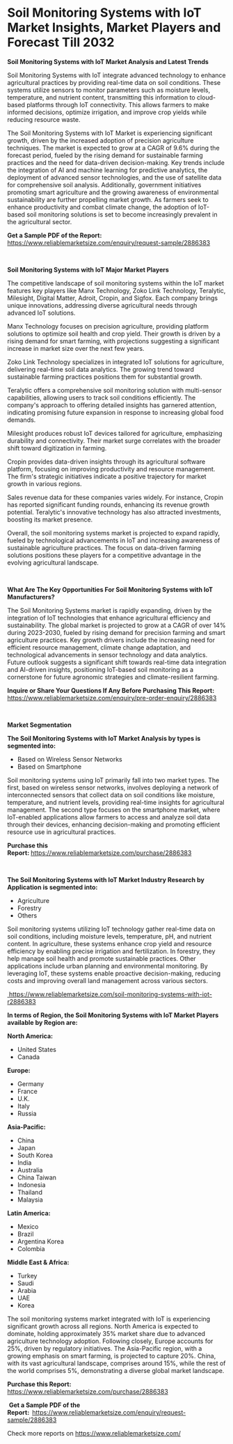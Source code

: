 <p><h1>Soil Monitoring Systems with IoT Market Insights, Market Players and Forecast Till 2032</h1></p><p><strong>Soil Monitoring Systems with IoT Market Analysis and Latest Trends</strong></p>
<p><p>Soil Monitoring Systems with IoT integrate advanced technology to enhance agricultural practices by providing real-time data on soil conditions. These systems utilize sensors to monitor parameters such as moisture levels, temperature, and nutrient content, transmitting this information to cloud-based platforms through IoT connectivity. This allows farmers to make informed decisions, optimize irrigation, and improve crop yields while reducing resource waste.</p><p>The Soil Monitoring Systems with IoT Market is experiencing significant growth, driven by the increased adoption of precision agriculture techniques. The market is expected to grow at a CAGR of 9.6% during the forecast period, fueled by the rising demand for sustainable farming practices and the need for data-driven decision-making. Key trends include the integration of AI and machine learning for predictive analytics, the deployment of advanced sensor technologies, and the use of satellite data for comprehensive soil analysis. Additionally, government initiatives promoting smart agriculture and the growing awareness of environmental sustainability are further propelling market growth. As farmers seek to enhance productivity and combat climate change, the adoption of IoT-based soil monitoring solutions is set to become increasingly prevalent in the agricultural sector.</p></p>
<p><strong>Get a Sample PDF of the Report:&nbsp;</strong> <a href="https://www.reliablemarketsize.com/enquiry/request-sample/2886383?utm_campaign=3217&utm_medium=2&utm_source=Github&utm_content=ia&utm_term=13032025&utm_id=soil-monitoring-systems-with-iot">https://www.reliablemarketsize.com/enquiry/request-sample/2886383</a></p>
<p>&nbsp;</p>
<p><strong>Soil Monitoring Systems with IoT Major Market Players</strong></p>
<p><p>The competitive landscape of soil monitoring systems within the IoT market features key players like Manx Technology, Zoko Link Technology, Teralytic, Milesight, Digital Matter, Adroit, Cropin, and Sigfox. Each company brings unique innovations, addressing diverse agricultural needs through advanced IoT solutions.</p><p>Manx Technology focuses on precision agriculture, providing platform solutions to optimize soil health and crop yield. Their growth is driven by a rising demand for smart farming, with projections suggesting a significant increase in market size over the next few years.</p><p>Zoko Link Technology specializes in integrated IoT solutions for agriculture, delivering real-time soil data analytics. The growing trend toward sustainable farming practices positions them for substantial growth.</p><p>Teralytic offers a comprehensive soil monitoring solution with multi-sensor capabilities, allowing users to track soil conditions efficiently. The company's approach to offering detailed insights has garnered attention, indicating promising future expansion in response to increasing global food demands.</p><p>Milesight produces robust IoT devices tailored for agriculture, emphasizing durability and connectivity. Their market surge correlates with the broader shift toward digitization in farming.</p><p>Cropin provides data-driven insights through its agricultural software platform, focusing on improving productivity and resource management. The firm's strategic initiatives indicate a positive trajectory for market growth in various regions.</p><p>Sales revenue data for these companies varies widely. For instance, Cropin has reported significant funding rounds, enhancing its revenue growth potential. Teralytic's innovative technology has also attracted investments, boosting its market presence.</p><p>Overall, the soil monitoring systems market is projected to expand rapidly, fueled by technological advancements in IoT and increasing awareness of sustainable agriculture practices. The focus on data-driven farming solutions positions these players for a competitive advantage in the evolving agricultural landscape.</p></p>
<p>&nbsp;</p>
<p><strong>What Are The Key Opportunities For Soil Monitoring Systems with IoT Manufacturers?</strong></p>
<p><p>The Soil Monitoring Systems market is rapidly expanding, driven by the integration of IoT technologies that enhance agricultural efficiency and sustainability. The global market is projected to grow at a CAGR of over 14% during 2023-2030, fueled by rising demand for precision farming and smart agriculture practices. Key growth drivers include the increasing need for efficient resource management, climate change adaptation, and technological advancements in sensor technology and data analytics. Future outlook suggests a significant shift towards real-time data integration and AI-driven insights, positioning IoT-based soil monitoring as a cornerstone for future agronomic strategies and climate-resilient farming.</p></p>
<p><strong>Inquire or Share Your Questions If Any Before Purchasing This Report:</strong> <a href="https://www.reliablemarketsize.com/enquiry/pre-order-enquiry/2886383?utm_campaign=3217&utm_medium=2&utm_source=Github&utm_content=ia&utm_term=13032025&utm_id=soil-monitoring-systems-with-iot">https://www.reliablemarketsize.com/enquiry/pre-order-enquiry/2886383</a></p>
<p>&nbsp;</p>
<p><strong>Market Segmentation</strong></p>
<p><strong>The Soil Monitoring Systems with IoT Market Analysis by types is segmented into:</strong></p>
<p><ul><li>Based on Wireless Sensor Networks</li><li>Based on Smartphone</li></ul></p>
<p><p>Soil monitoring systems using IoT primarily fall into two market types. The first, based on wireless sensor networks, involves deploying a network of interconnected sensors that collect data on soil conditions like moisture, temperature, and nutrient levels, providing real-time insights for agricultural management. The second type focuses on the smartphone market, where IoT-enabled applications allow farmers to access and analyze soil data through their devices, enhancing decision-making and promoting efficient resource use in agricultural practices.</p></p>
<p><strong>Purchase this Report:&nbsp;</strong><a href="https://www.reliablemarketsize.com/purchase/2886383?utm_campaign=3217&utm_medium=2&utm_source=Github&utm_content=ia&utm_term=13032025&utm_id=soil-monitoring-systems-with-iot">https://www.reliablemarketsize.com/purchase/2886383</a></p>
<p>&nbsp;</p>
<p><strong>The Soil Monitoring Systems with IoT Market Industry Research by Application is segmented into:</strong></p>
<p><ul><li>Agriculture</li><li>Forestry</li><li>Others</li></ul></p>
<p><p>Soil monitoring systems utilizing IoT technology gather real-time data on soil conditions, including moisture levels, temperature, pH, and nutrient content. In agriculture, these systems enhance crop yield and resource efficiency by enabling precise irrigation and fertilization. In forestry, they help manage soil health and promote sustainable practices. Other applications include urban planning and environmental monitoring. By leveraging IoT, these systems enable proactive decision-making, reducing costs and improving overall land management across various sectors.</p></p>
<p><a href="https://www.reliablemarketsize.com/soil-monitoring-systems-with-iot-r2886383?utm_campaign=3217&utm_medium=2&utm_source=Github&utm_content=ia&utm_term=13032025&utm_id=soil-monitoring-systems-with-iot">&nbsp;https://www.reliablemarketsize.com/soil-monitoring-systems-with-iot-r2886383</a></p>
<p><strong>In terms of Region, the Soil Monitoring Systems with IoT Market Players available by Region are:</strong></p>
<p>
    <p> <strong> North America: </strong>
        <ul>
            <li>United States</li>
            <li>Canada</li>
        </ul>
        </p> 
    <p> <strong> Europe: </strong>
        <ul>
            <li>Germany</li>
            <li>France</li>
            <li>U.K.</li>
            <li>Italy</li>
            <li>Russia</li>
        </ul>
        </p> 
    <p> <strong> Asia-Pacific: </strong>
        <ul>
            <li>China</li>
            <li>Japan</li>
            <li>South Korea</li>
            <li>India</li>
            <li>Australia</li>
            <li>China Taiwan</li>
            <li>Indonesia</li>
            <li>Thailand</li>
            <li>Malaysia</li>
        </ul>
        </p> 
    <p> <strong> Latin America: </strong>
        <ul>
            <li>Mexico</li>
            <li>Brazil</li>
            <li>Argentina Korea</li>
            <li>Colombia</li>
        </ul>
        </p> 
    <p> <strong> Middle East & Africa: </strong>
        <ul>
            <li>Turkey</li>
            <li>Saudi</li>
            <li>Arabia</li>
            <li>UAE</li>
            <li>Korea</li>
        </ul>
    </p>
    </p>
<p><p>The soil monitoring systems market integrated with IoT is experiencing significant growth across all regions. North America is expected to dominate, holding approximately 35% market share due to advanced agriculture technology adoption. Following closely, Europe accounts for 25%, driven by regulatory initiatives. The Asia-Pacific region, with a growing emphasis on smart farming, is projected to capture 20%. China, with its vast agricultural landscape, comprises around 15%, while the rest of the world comprises 5%, demonstrating a diverse global market landscape.</p></p>
<p><strong>Purchase this Report: </strong><a href="https://www.reliablemarketsize.com/purchase/2886383?utm_campaign=3217&utm_medium=2&utm_source=Github&utm_content=ia&utm_term=13032025&utm_id=soil-monitoring-systems-with-iot">https://www.reliablemarketsize.com/purchase/2886383</a></p>
<p>&nbsp;<strong>Get a Sample PDF of the Report:&nbsp;&nbsp;</strong><a href="https://www.reliablemarketsize.com/enquiry/request-sample/2886383?utm_campaign=3217&utm_medium=2&utm_source=Github&utm_content=ia&utm_term=13032025&utm_id=soil-monitoring-systems-with-iot">https://www.reliablemarketsize.com/enquiry/request-sample/2886383</a></p>
<p><strong></strong></p>
<p>Check more reports on <a href="https://www.reliablemarketsize.com/?utm_campaign=3217&utm_medium=2&utm_source=Github&utm_content=ia&utm_term=13032025&utm_id=soil-monitoring-systems-with-iot">https://www.reliablemarketsize.com/</a></p>